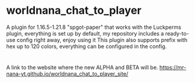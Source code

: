 # worldnana_chat_to_player
A plugin for 1.16.5-1.21.8 "spgot-paper" that works with the Luckperms plugin, everything is set up by default, my repository includes a ready-to-use config right away, enjoy using it This plugin also supports prefix with hex up to 120 colors, everything can be configured in the config. 
#
A link to the website where the new ALPHA and BETA will be.
https://mr-nana-yt.github.io/worldnana_chat_to_player_site/

